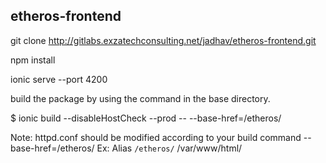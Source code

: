 ## etheros-frontend

git clone http://gitlabs.exzatechconsulting.net/jadhav/etheros-frontend.git


npm install

ionic serve --port 4200

build the package by using the command in the base directory.

$ ionic build --disableHostCheck --prod -- --base-href=/etheros/

Note: httpd.conf should be modified according to your build command --base-href=/etheros/
Ex: Alias ` /etheros/ ` /var/www/html/
